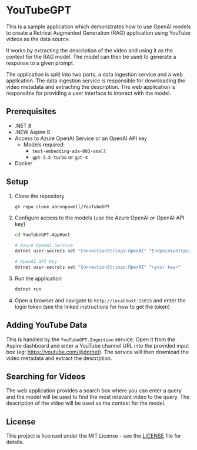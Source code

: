 # YouTubeGPT

This is a sample application which demonstrates how to use OpenAI models to create a Retrival Augmented Generation (RAG) application using YouTube videos as the data source.

It works by extracting the description of the video and using it as the context for the RAG model. The model can then be used to generate a response to a given prompt.

The application is split into two parts, a data ingestion service and a web application. The data ingestion service is responsible for downloading the video metadata and extracting the description. The web application is responsible for providing a user interface to interact with the model.

## Prerequisites

- .NET 8
- .NEW Aspire 8
- Access to Azure OpenAI Service or an OpenAI API key
  - Models required:
    - `text-embedding-ada-003-small`
    - `gpt-3.5-turbo` or `gpt-4`
- Docker

## Setup

1. Clone the repository

   ```bash
   gh repo clone aaronpowell/YouTubeGPT
   ```

1. Configure access to the models (use the Azure OpenAI or OpenAI API key)

   ```bash
   cd YouTubeGPT.AppHost

   # Azure OpenAI Service
   dotnet user-secrets set "ConnectionStrings:OpenAI" "Endpoint=https://<your-endpoint>.cognitiveservices.azure.com/;Key=<your-key>;"

   # OpenAI API Key
   dotnet user-secrets set "ConnectionStrings:OpenAI" "<your key>"
   ```

1. Run the application

   ```bash
   dotnet run
   ```

1. Open a browser and navigate to `http://localhost:15015` and enter the login token (see the linked instructions for how to get the token)

## Adding YouTube Data

This is handled by the `YouTubeGPT.Ingestion` service. Open it from the Aspire dashboard and enter a YouTube channel URL into the provided input box (eg: https://youtube.com/@dotnet). The service will then download the video metadata and extract the description.

## Searching for Videos

The web application provides a search box where you can enter a query and the model will be used to find the most relevant video to the query. The description of the video will be used as the context for the model.

## License

This project is licensed under the MIT License - see the [LICENSE](LICENSE) file for details.
